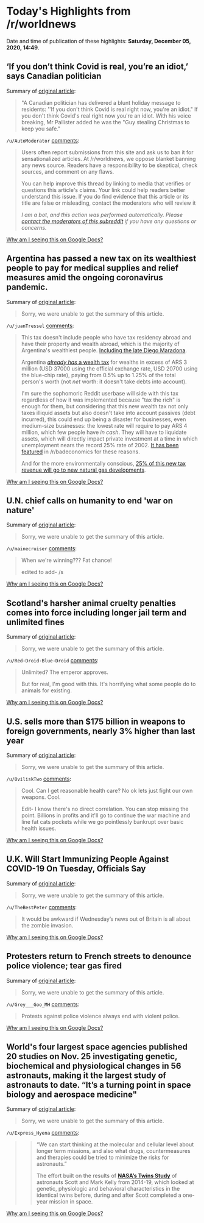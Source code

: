# Today's Highlights from /r/worldnews

Date and time of publication of these highlights: **Saturday, December 05, 2020, 14:49**.

## ‘If you don’t think Covid is real, you’re an idiot,’ says Canadian politician

Summary of [original article](https://www.independent.co.uk/news/world/americas/canada-coronavirus-brian-pallister-manitoba-b1766732.html):

> "A Canadian politician has delivered a blunt holiday message to residents: ''If you don't think Covid is real right now, you're an idiot." If you don't think Covid's real right now you're an idiot. With his voice breaking, Mr Pallister added he was the "Guy stealing Christmas to keep you safe."

`/u/AutoModerator` [comments](https://www.reddit.com/r/worldnews/comments/k7ajwz/if_you_dont_think_covid_is_real_youre_an_idiot/):

> Users often report submissions from this site and ask us to ban it for sensationalized articles. At /r/worldnews, we oppose blanket banning any news source. Readers have a responsibility to be skeptical, check sources, and comment on any flaws.
> 
> You can help improve this thread by linking to media that verifies or questions this article's claims. Your link could help readers better understand this issue. If you do find evidence that this article or its title are false or misleading, contact the moderators who will review it
> 
> *I am a bot, and this action was performed automatically. Please [contact the moderators of this subreddit](/message/compose/?to=/r/worldnews) if you have any questions or concerns.*

[Why am I seeing this on Google Docs?](https://docs.google.com/document/d/1Dc6We63vOXIZsc0op-Bt4abqkYjXzOigalQqFxmvvbM/edit?usp=sharing)

## Argentina has passed a new tax on its wealthiest people to pay for medical supplies and relief measures amid the ongoing coronavirus pandemic.

Summary of [original article](https://www.bbc.com/news/world-latin-america-55199058):

> Sorry, we were unable to get the summary of this article.

`/u/juanTressel` [comments](https://www.reddit.com/r/worldnews/comments/k75v7e/argentina_has_passed_a_new_tax_on_its_wealthiest/):

> This tax doesn't include people who have tax residency abroad and have their property and wealth abroad, which is the majority of Argentina's wealthiest people. [Including the late Diego Maradona](https://www.youtube.com/watch?v=n3I0_2r67T0).
> 
> Argentina [*already has* a wealth tax](https://www.afip.gob.ar/gananciasYBienes/bienes-personales/conceptos-basicos/que-es.asp) for wealths in excess of ARS 3 million (USD 37000 using the official exchange rate, USD 20700 using the blue-chip rate), paying from 0.5% up to 1.25% of the total person's worth (not *net* worth: it doesn't take debts into account). 
> 
> I'm sure the sophomoric Reddit userbase will side with this tax regardless of how it was implemented because "tax the rich" is enough for them, but considering that this new wealth tax not only taxes illiquid assets but also doesn't take into account passives (debt incurred), this could end up being a disaster for businesses, even medium-size businesses: the lowest rate will require to pay ARS 4 million, which few people have *in cash*. They will have to liquidate assets, which will directly impact private investment at a time in which unemployment nears the record 25% rate of 2002. [It has been featured](https://www.reddit.com/r/badeconomics/comments/jxztxf/argentinas_new_wealth_tax_is_bad_economics/) in /r/badeconomics for these reasons.
> 
> And for the more environmentally conscious, [25% of this new tax revenue will go to new natural gas developments](https://econojournal.com.ar/2020/08/impuesto-a-las-grandes-fortunas-el-25-se-destinara-a-la-produccion-de-gas-a-traves-de-ypf/).

[Why am I seeing this on Google Docs?](https://docs.google.com/document/d/1Dc6We63vOXIZsc0op-Bt4abqkYjXzOigalQqFxmvvbM/edit?usp=sharing)

## U.N. chief calls on humanity to end 'war on nature'

Summary of [original article](https://www.nbcnews.com/news/world/u-n-chief-calls-humanity-end-war-nature-go-carbon-n1249698):

> Sorry, we were unable to get the summary of this article.

`/u/mainecruiser` [comments](https://www.reddit.com/r/worldnews/comments/k73uzs/un_chief_calls_on_humanity_to_end_war_on_nature/):

> When we're winning???  Fat chance!
> 
> edited to add- /s

[Why am I seeing this on Google Docs?](https://docs.google.com/document/d/1Dc6We63vOXIZsc0op-Bt4abqkYjXzOigalQqFxmvvbM/edit?usp=sharing)

## Scotland's harsher animal cruelty penalties comes into force including longer jail term and unlimited fines

Summary of [original article](https://www.edinburghnews.scotsman.com/news/crime/scotlands-harsher-animal-cruelty-penalties-comes-force-including-longer-jail-term-and-unlimited-fines-3058827):

> Sorry, we were unable to get the summary of this article.

`/u/Red-Droid-Blue-Droid` [comments](https://www.reddit.com/r/worldnews/comments/k79vuf/scotlands_harsher_animal_cruelty_penalties_comes/):

> Unlimited? The emperor approves.
> 
> But for real, I'm good with this. It's horrifying what some people do to animals for existing.

[Why am I seeing this on Google Docs?](https://docs.google.com/document/d/1Dc6We63vOXIZsc0op-Bt4abqkYjXzOigalQqFxmvvbM/edit?usp=sharing)

## U.S. sells more than $175 billion in weapons to foreign governments, nearly 3% higher than last year

Summary of [original article](https://www.cnbc.com/2020/12/04/us-sells-more-than-175-billion-in-weapons-to-foreign-governments.html):

> Sorry, we were unable to get the summary of this article.

`/u/OviliskTwo` [comments](https://www.reddit.com/r/worldnews/comments/k71y8j/us_sells_more_than_175_billion_in_weapons_to/):

> Cool. Can I get reasonable health care? No ok lets just fight our own weapons. Cool.
> 
> Edit- I know there's no direct correlation. You can stop missing the point. Billions in profits and it'll go to continue the war machine and line fat cats pockets while we go pointlessly bankrupt over basic health issues.

[Why am I seeing this on Google Docs?](https://docs.google.com/document/d/1Dc6We63vOXIZsc0op-Bt4abqkYjXzOigalQqFxmvvbM/edit?usp=sharing)

## U.K. Will Start Immunizing People Against COVID-19 On Tuesday, Officials Say

Summary of [original article](https://www.npr.org/sections/coronavirus-live-updates/2020/12/04/942933991/u-k-will-start-immunizing-people-against-covid-19-on-tuesday-officials-say):

> Sorry, we were unable to get the summary of this article.

`/u/TheBestPeter` [comments](https://www.reddit.com/r/worldnews/comments/k6zq2f/uk_will_start_immunizing_people_against_covid19/):

> It would be awkward if Wednesday’s news out of Britain is all about the zombie invasion.

[Why am I seeing this on Google Docs?](https://docs.google.com/document/d/1Dc6We63vOXIZsc0op-Bt4abqkYjXzOigalQqFxmvvbM/edit?usp=sharing)

## Protesters return to French streets to denounce police violence; tear gas fired

Summary of [original article](https://uk.sports.yahoo.com/news/protesters-return-french-streets-denounce-145401996.html):

> Sorry, we were unable to get the summary of this article.

`/u/Grey___Goo_MH` [comments](https://www.reddit.com/r/worldnews/comments/k78xt3/protesters_return_to_french_streets_to_denounce/):

> Protests against police violence always end with violent police.

[Why am I seeing this on Google Docs?](https://docs.google.com/document/d/1Dc6We63vOXIZsc0op-Bt4abqkYjXzOigalQqFxmvvbM/edit?usp=sharing)

## World's four largest space agencies published 20 studies on Nov. 25 investigating genetic, biochemical and physiological changes in 56 astronauts, making it the largest study of astronauts to date. “It’s a turning point in space biology and aerospace medicine"

Summary of [original article](https://news.cornell.edu/stories/2020/12/studies-offers-tips-lessening-spaceflight-related-risk):

> Sorry, we were unable to get the summary of this article.

`/u/Express_Hyena` [comments](https://www.reddit.com/r/worldnews/comments/k78j9k/worlds_four_largest_space_agencies_published_20/):

> >“We can start thinking at the molecular and cellular level about longer term missions, and also what drugs, countermeasures and therapies could be tried to minimize the risks for astronauts.”  
> >  
> >The effort built on the results of [**NASA’s Twins Study**](https://news.cornell.edu/stories/2019/04/weill-nasa-study-kelly-twins-yields-new-insights-dna-sequencing-tools) of astronauts Scott and Mark Kelly from 2014-19, which looked at genetic, physiologic and behavioral characteristics in the identical twins before, during and after Scott completed a one-year mission in space.

[Why am I seeing this on Google Docs?](https://docs.google.com/document/d/1Dc6We63vOXIZsc0op-Bt4abqkYjXzOigalQqFxmvvbM/edit?usp=sharing)

